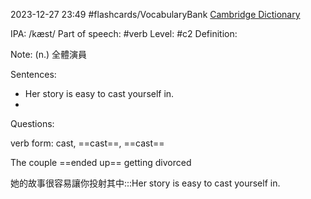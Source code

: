 2023-12-27 23:49
#flashcards/VocabularyBank
[Cambridge Dictionary]()


IPA: /kæst/
Part of speech: #verb 
Level: #c2 
Definition:

Note:
(n.) 全體演員

Sentences:
- Her story is easy to cast yourself in.
- 

Questions:

verb form: cast, ==cast==, ==cast==

The couple ==ended up== getting divorced

她的故事很容易讓你投射其中:::Her story is easy to cast yourself in.

